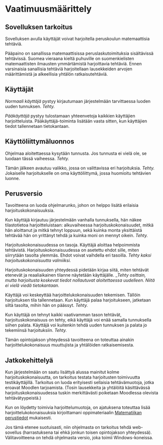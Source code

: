 # Vaatimuusmäärittely

## Sovelluksen tarkoitus

Sovelluksen avulla käyttäjät voivat harjoitella peruskoulun matemaattisia tehtäviä. 

Pääpaino on sanallissa matemaattisissa peruslaskutoimituksia sisältävissä tehtävissä. Suomea vieraana kieltä puhuville on suomenkielisten matemaattisten ilmausten ymmärtämistä harjoittavia tehtäviä. Ennen varsinaisia sanallisia tehtäviä harjoitellaan lausekkeiden arvojen määrittämistä ja alkeellisia yhtälön ratkaisutehtäviä.


## Käyttäjät

_Normaali käyttäjä_ pystyy kirjautumaan järjestelmään tarvittaessa luoden uuden tunnuksen. _Tehty._


_Pääkäyttäjä_ pystyy tulostamaan yhteenvetoja kaikkien käyttäjien harjoitteluista. Pääkäyttäjä-toiminta lisätään vasta sitten, kun käyttäjien tiedot tallennetaan tietokantaan.

## Käyttöliittymäluonnos

Ohjelmaa aloitettaessa kysytään tunnusta. Jos tunnusta ei vielä ole, se luodaan tässä vaiheessa. _Tehty._

Tämän jälkeen avautuu valikko, jossa on valittavissa eri harjoituksia. _Tehty._
Jokaiselle harjoitukselle on oma käyttöliittymä, jossa huomioitu tehtävien luonne.

## Perusversio

Tavoitteena on luoda ohjelmarunko, johon on helppo lisätä erilaisia harjoituskokonaisuuksia.

Kun käyttäjä kirjautuu järjestelmään vanhalla tunnuksella, hän näkee tilastotietoa harjoitteluistaan: alkuvaiheessa harjoituskokonaisuudet, mitkä hän aloittanut ja mitkä tehnyt loppuun, sekä kuinka monta yksittäistä tehtävää hän on yrittänyt tehdä ja kuinka moni on mennyt oikein. _Tehty._

Harjoituskokonaisuudessa on tasoja. Käyttäjä aloittaa helpoimmista tehtävistä. Harjoituskokonaisuudessa on asetettu ehdot sille, miten siirrytään tasolta ylemmäs. Ehdot voivat vaihdella eri tasoilla. _Tehty kaksi harjoituskokonaisuutta valmiiksi._

Harjoituskokonaisuuden yhteydessä pidetään kirjaa siitä, miten tehtävät etenevät ja reaaliaikainen tilanne näytetään käyttäjälle. __Tehty osittain, mutta harjoitusta koskevat tiedot nollautuvat aloitettaessa uudelleen. Niitä ei vielä viedä tietokantaan._

Käyttäjä voi keskeyttää harjoittelukokonaisuuden tekemisen. Tällöin harjoituksen tila tallennetaan. Kun käyttäjä palaa harjoitukseen, jatketaan siltä tasolta, mihin hän on päässyt. _Tehty._

Kun käyttäjä on tehnyt kaikki vaativamman tason tehtävät, harjoituskokonaisuus on tehty, eikä käyttäjä voi enää samalla tunnuksella siihen palata. Käyttäjä voi kuitenkin tehdä uuden tunnuksen ja palata jo tekemiinsä harjoituksiin. _Tehty._

Tämän opintojakson yhteydessä tavoitteena on toteuttaa ainakin harjoittelukokonaisuus muuttujista ja yhtälöiden ratkaisemisesta. 

## Jatkokehittelyä

Kun järjestelmään on saatu lisättyä alussa mainitut kolme harjoituskokonaisuutta, on tarkoitus testata harjoitusten toimivuutta testikäyttäjillä. Tarkoitus on luoda erityisesti sellaisia tehtävämuotoja, jotka eroavat Moodlen tarjoamista. (Tosin lausekkeita ja yhtälöitä käsittävässä harjoituskokonaisuudessa tuskin merkittävästi poiketaan Moodlessa olevista tehtävätyypeistä.)

Kun on löydetty toimivia harjoittelumuotoja, on
ajatuksena toteuttaa lisää harjoittelukokonaisuuksia kirjoittamani oppimateriaalin [Matematiikan perustiedot](https://homepages.tuni.fi/ari.virtanen/peruskoulumatikkaa.pdf) mukaisesti.

Jos tämä etenee suotuisasti, niin ohjelmasta on tarkoitus tehdä web-sovellus (harrastuksena tai ehkä jonkun toisen opintojakson yhteydessä). Välitavoitteena on tehdä ohjelmasta versio, joka toimii Windows-koneissa.





